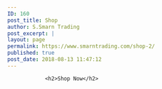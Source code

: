 ```yaml
---
ID: 160
post_title: Shop
author: S.Smarn Trading
post_excerpt: |
layout: page
permalink: https://www.smarntrading.com/shop-2/
published: true
post_date: 2018-08-13 11:47:12
---
```


				<h2>Shop Now</h2>